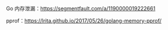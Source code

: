 Go 内存泄漏：https://segmentfault.com/a/1190000019222661

pprof：https://lrita.github.io/2017/05/26/golang-memory-pprof/